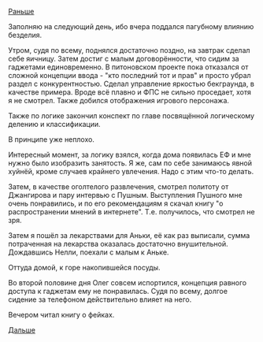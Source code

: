 [Раньше](2019.07.07.md)

Заполняю на следующий день, ибо вчера поддался пагубному влиянию безделия.

Утром, судя по всему, поднялся достаточно поздно, на завтрак сделал себе яичницу.
Затем достиг с малым договорённости, что сидим за гаджетами единовременно.
В питоновском проекте пока отказался от сложной концепции ввода - "кто последний тот и прав" и просто убрал раздел с конкурентностью.
Сделал управление яркостью бекграунда, в качестве примера. Вроде всё плавно и ФПС не сильно проседает, хотя я не смотрел.
Также добился отображения игрового персонажа.

Также по логике закончил конспект по главе посвящённой логическому делению и классификации.

В принципе уже неплохо.

Интересный момент, за логику взялся, когда дома появилась ЕФ и мне нужно было изобразить занятость. Я же, сам по себе занимаюсь явной хуйнёй, кроме случаев крайнего увлечения. Надо с этим что-то делать.

Затем, в качестве оголтелого развлечения, смотрел политоту от Джангирова и пару интервью с Пушным. Выступления Пушного мне очень понравились, и по его рекомендациям я скачал книгу "о распространении мнений в интернете". Т.е. получилось, что смотрел не зря.

Затем я пошёл за лекарствами для Аньки, её как раз выписали, сумма потраченная на лекарства оказалась достаточно внушительной.
Дождавшись Нелли, поехали с малым к Аньке.

Оттуда домой, к горе накопившейся посуды.

Во второй половине дня Олег совсем испортился, концепция равного доступа к гаджетам ему не понравилась. Судя по всему, долгое сидение за телефоном действительно влияет на него.

Вечером читал книгу о фейках.

[Дальше](2019.07.09.md)
